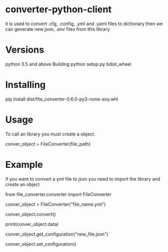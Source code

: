 # converter-python-client
it is used to convert .cfg, .config, .yml and .yaml files to dictionary then we can generate new json, .env files from this library

# Versions
python 3.5 and above
Building
python setup.py bdist_wheel

# Installing
pip install dist/file_converter-0.6.0-py3-none-any.whl

# Usage
To call an library you must create a object.

conver_object = FileConverter(file_path)

# Example
if you want to convert a yml file to json you need to import the library and create an object 

from file_converter.converter import FileConverter

<!-- Invoking the FileConverter class by passing file_path -->
conver_object = FileConverter("file_name.yml")

<!--  this will convert given file to dict and stored into self.data -->
conver_object.convert()

<!--  printing the converted value -->
print(conver_object.data)

<!--  generating new file from converted dictionary it will be stored into given path -->
conver_object.get_configuration("new_file.json")

<!--  exporting env variables to current system from generated dictionary -->
conver_object.set_configuration()
